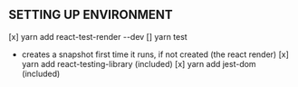 ## SETTING UP ENVIRONMENT

[x] yarn add react-test-render --dev
[] yarn test
- creates a snapshot first time it runs, if not created (the react render)
[x] yarn add react-testing-library (included)
[x] yarn add jest-dom (included)